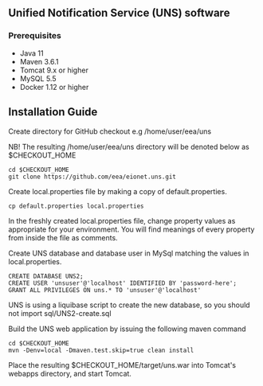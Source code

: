 ## Unified Notification Service (UNS) software

### Prerequisites

* Java 11
* Maven 3.6.1
* Tomcat 9.x or higher
* MySQL 5.5
* Docker 1.12 or higher

## Installation Guide

Create directory for GitHub checkout e.g /home/user/eea/uns

NB! The resulting /home/user/eea/uns directory will be denoted below as $CHECKOUT_HOME

```shell
cd $CHECKOUT_HOME 
git clone https://github.com/eea/eionet.uns.git
```

Create local.properties file by making a copy of default.properties.

```shell
cp default.properties local.properties
```

In the freshly created local.properties file, change property values as
   appropriate for your environment. You will find meanings of every property
   from inside the file as comments.

Create UNS database and database user in MySql matching the values in local.properties.

```mysql
CREATE DATABASE UNS2;
CREATE USER 'unsuser'@'localhost' IDENTIFIED BY 'password-here';
GRANT ALL PRIVILEGES ON uns.* TO 'unsuser'@'localhost'
```

UNS is using a liquibase script to create the new database, so you should not import sql/UNS2-create.sql

Build the UNS web application by issuing the following maven command

```shell
cd $CHECKOUT_HOME
mvn -Denv=local -Dmaven.test.skip=true clean install
```

Place the resulting $CHECKOUT_HOME/target/uns.war into Tomcat's webapps directory, and start Tomcat.
